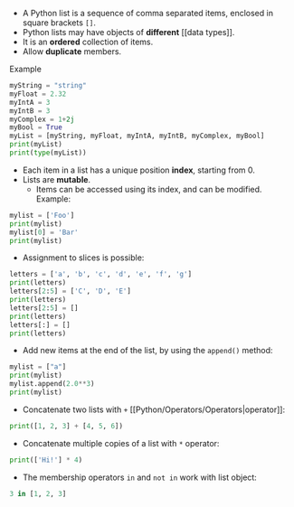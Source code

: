 - A Python list is a sequence of comma separated items, enclosed in square brackets `[]`.
- Python lists may have objects of **different** [[data types]].
- It is an **ordered** collection of items.
- Allow **duplicate** members.

Example
```Python
myString = "string"
myFloat = 2.32
myIntA = 3
myIntB = 3
myComplex = 1+2j
myBool = True
myList = [myString, myFloat, myIntA, myIntB, myComplex, myBool]
print(myList)
print(type(myList))
```

- Each item in a list has a unique position **index**, starting from 0.
- Lists are **mutable**.
	- Items can be accessed using its index, and can be modified.
Example:
```Python
mylist = ['Foo']
print(mylist)
mylist[0] = 'Bar'
print(mylist)
```

- Assignment to slices is possible:
```Python
letters = ['a', 'b', 'c', 'd', 'e', 'f', 'g']
print(letters)
letters[2:5] = ['C', 'D', 'E']
print(letters)
letters[2:5] = []
print(letters)
letters[:] = []
print(letters)
```

- Add new items at the end of the list, by using the `append()` method:
```Python
mylist = ["a"]
print(mylist)
mylist.append(2.0**3)
print(mylist)
```

- Concatenate two lists with `+` [[Python/Operators/Operators|operator]]:
```Python
print([1, 2, 3] + [4, 5, 6])
```

- Concatenate multiple copies of a list with `*` operator:
```Python
print(['Hi!'] * 4)
```

- The membership operators `in` and `not in` work with list object:
```Python
3 in [1, 2, 3]
```

